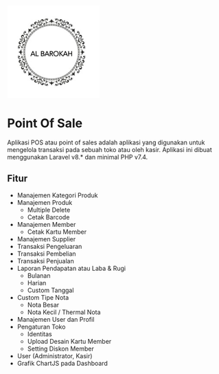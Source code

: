 ![Logo](public/img/logo.jpeg)

# Point Of Sale

Aplikasi POS atau point of sales adalah aplikasi yang digunakan untuk mengelola transaksi pada sebuah toko atau oleh kasir. Aplikasi ini dibuat menggunakan Laravel v8.\* dan minimal PHP v7.4.

## Fitur

-   Manajemen Kategori Produk
-   Manajemen Produk
    -   Multiple Delete
    -   Cetak Barcode
-   Manajemen Member
    -   Cetak Kartu Member
-   Manajemen Supplier
-   Transaksi Pengeluaran
-   Transaksi Pembelian
-   Transaksi Penjualan
-   Laporan Pendapatan atau Laba & Rugi
    -   Bulanan
    -   Harian
    -   Custom Tanggal
-   Custom Tipe Nota
    -   Nota Besar
    -   Nota Kecil / Thermal Nota
-   Manajemen User dan Profil
-   Pengaturan Toko
    -   Identitas
    -   Upload Desain Kartu Member
    -   Setting Diskon Member
-   User (Administrator, Kasir)
-   Grafik ChartJS pada Dashboard

